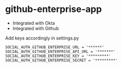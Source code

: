 # github-enterprise-app

* Integrated with Okta
* Integrated with Github

Add keys accordingly in settings.py

```
SOCIAL_AUTH_GITHUB_ENTERPRISE_URL = '******'
SOCIAL_AUTH_GITHUB_ENTERPRISE_API_URL = '*******'
SOCIAL_AUTH_GITHUB_ENTERPRISE_KEY = '*********'
SOCIAL_AUTH_GITHUB_ENTERPRISE_SECRET = '*********'
```
